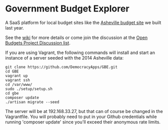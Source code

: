 # Government Budget Explorer

A SaaS platform for local budget sites like the [Asheville budget site](http://avlbudget.org) we built last year.

See the [wiki](https://github.com/DemocracyApps/GBE/wiki) for more details or come join the discussion at 
the [Open Budgets Project Discussion list](https://groups.google.com/forum/?hl=en#!forum/open-budgets-project).

If you are using Vagrant, the following commands will install and start an instance of a server seeded with the 2014 Asheville data:

    git clone https://github.com/DemocracyApps/GBE.git
    cd GBE
    vagrant up
    vagrant ssh
    cd /var/www/
    sudo ./setup/setup.sh
    cd gbe
    composer update
    ./artisan migrate --seed
    
The server will be at 192.168.33.27, but that can of course be changed in the Vagrantfile.
You will probably need to put in your Github credentials while running 'composer update' since you'll 
exceed their anonymous rate limits.


    
